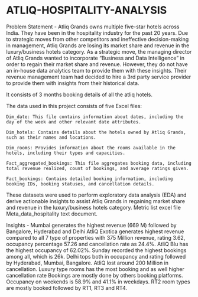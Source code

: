 # ATLIQ-HOSPITALITY-ANALYSIS

Problem Statement -
    Atliq Grands owns multiple five-star hotels across India. They have been in the hospitality industry for the past 20 years. Due to strategic moves from other competitors and ineffective decision-making in management, Atliq Grands are losing its market share and revenue in the luxury/business hotels category. As a strategic move, the managing director of Atliq Grands wanted to incorporate “Business and Data Intelligence” in order to regain their market share
and revenue.
    However, they do not have an in-house data analytics team to provide them with these insights. Their revenue management team had decided to hire a 3rd party service provider to provide them with insights from their historical data.

It consists of 3 months booking details of all the atliq hotels.

The data used in this project consists of five Excel files:

    Dim_date: This file contains information about dates, including the day of the week and other relevant date attributes.

    Dim_hotels: Contains details about the hotels owned by Atliq Grands, such as their names and locations.

    Dim_rooms: Provides information about the rooms available in the hotels, including their types and capacities.

    Fact_aggregated_bookings: This file aggregates booking data, including total revenue realized, count of bookings, and average ratings given.

    Fact_bookings: Contains detailed booking information, including booking IDs, booking statuses, and cancellation details.

These datasets were used to perform exploratory data analysis (EDA) and derive actionable insights to assist Atliq Grands in regaining market share and revenue in the luxury/business hotels category.
Metric list excel file
Meta_data_hospitality text document.

Insights - 
    Mumbai generates the highest revenue (669 M) followed by Bangalore, Hyderabad and Delhi
    AtliQ Exotica generates highest revenue compared to all 7 type of properties with 375 Million revenue, rating 3.62, occupancy percentage 57.26 and cancellation rate as 24.4%.
    AtliQ Blu has the highest occupancy of 62.02%.
    Sunday recorded the highest bookings among all, which is 26k.
    Delhi tops both in occupancy and rating followed by Hyderabad, Mumbai, Bangalore.
    AtliQ lost around 200 Million in cancellation.
    Luxury type rooms has the most booking and as well higher cancellation rate
    Bookings are mostly done by others booking platforms.
    Occupancy on weekends is 58.9% and 41.1% in weekdays.
    RT2 room types are mostly booked followed by RT1, RT3 and RT4.

